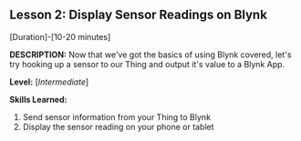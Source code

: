 ## Lesson 2: Display Sensor Readings on Blynk
[Duration]-[10-20 minutes]

**DESCRIPTION:** Now that we've got the basics of using Blynk covered,
let's try hooking up a sensor to our Thing and output it's value to a
Blynk App.

**Level:** [*Intermediate*]

**Skills Learned:**
1. Send sensor information from your Thing to Blynk
2. Display the sensor reading on your phone or tablet

